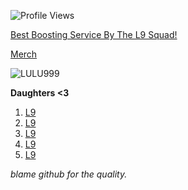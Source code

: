 
![Profile Views](https://img.shields.io/badge/Profile%20Views-9999-89CFF0)


[Best Boosting Service By The L9 Squad!](https://l9eloboosting.com/)

[Merch](https://nerdvanaclothing.com/collections/l9)
<!--
**smokedawaymybrain/smokedawaymybrain** is a ✨ _special_ ✨ repository because its `README.md` (this file) appears on your GitHub profile.

Here are some ideas to get you started:

- 🔭 I’m currently working on ...
- 🌱 I’m currently learning ...
- 👯 I’m looking to collaborate on ...
- 🤔 I’m looking for help with ...
- 💬 Ask me about ...
- 📫 How to reach me: ...
- 😄 Pronouns: ...
- ⚡ Fun fact: ...
-->
![LULU999](https://github.com/user-attachments/assets/f3c580e0-ff0f-458a-b30b-6373a9e9e346)

**Daughters <3**

1. [L9](https://github.com/user-attachments/assets/a5389a41-b86a-43a7-98dc-63dc80fe3cd3)
2. [L9](https://github.com/user-attachments/assets/01616db6-b8fc-48fa-b3fe-6689c96a89fa)
3. [L9](https://github.com/user-attachments/assets/35480c06-7131-4aa2-9df0-be78dac9caf8)
4. [L9](https://github.com/user-attachments/assets/de1ddc07-2bd4-4429-bfc6-7b7965fe575f)
5. [L9](https://github.com/user-attachments/assets/a21b98c0-ecf0-46b7-8ec1-f30d960b4095)

*blame github for the quality.*
